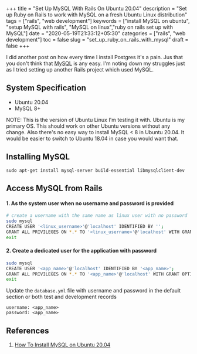 +++
title = "Set Up MySQL With Rails On Ubuntu 20.04"
description = "Set up Ruby on Rails to work with MySQL on a fresh Ubuntu Linux distribution"
tags = ["rails", "web development"]
keywords = ["install MySQL on ubuntu", "setup MySQL with rails", "MySQL on linux","ruby on rails set up with MySQL"]
date = "2020-05-19T21:33:12+05:30"
categories = ["rails", "web development"]
toc = false
slug = "set_up_ruby_on_rails_with_mysql"
draft = false
+++


I did another post on how every time I install Postgres it's a pain. Jus that you don't think that [MySQL](https://www.mysql.com/) is any easy. I'm noting down my struggles just as I tried setting up another Rails project which used MySQL.

## System Specification
- Ubuntu 20.04
- MySQL 8+ 

NOTE: This is the version of Ubuntu Linux I'm testing it with. Ubuntu is my primary OS. This should work on other Ubuntu versions without any change. Also there's no easy way to install MySQL < 8 in Ubuntu 20.04. It would be easier to switch to Ubuntu 18.04 in case you would want that.

## Installing MySQL
```
sudo apt-get install mysql-server build-essential libmysqlclient-dev
```

## Access MySQL from Rails

#### 1. As the system user when no username and password is provided

```bash
# create a username with the same name as linux user with no password
sudo mysql
CREATE USER '<linux_username>'@'localhost' IDENTIFIED BY '';
GRANT ALL PRIVILEGES ON *.* TO '<linux_username>'@'localhost' WITH GRANT OPTION;
exit
```

#### 2. Create a dedicated user for the application with password

```bash
sudo mysql
CREATE USER '<app_name>'@'localhost' IDENTIFIED BY '<app_name>';
GRANT ALL PRIVILEGES ON *.* TO '<app_name>'@'localhost' WITH GRANT OPTION;
exit
```

Update the `database.yml` file with username and password in the default section or both test and development records

```
username: <app_name>
password: <app_name>
```

## References
1. [How To Install MySQL on Ubuntu 20.04](https://www.digitalocean.com/community/tutorials/how-to-install-mysql-on-ubuntu-20-04)